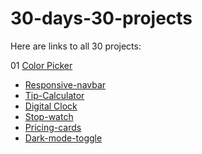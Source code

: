 # 30-days-30-projects

Here are links to all 30 projects:

01 [Color Picker](https://rabiaismail21.github.io/30-days-30-projects/Color-picker)
- [Responsive-navbar](https://rabiaismail21.github.io/30-days-30-projects/Responsive-navbar)
- [Tip-Calculator](https://rabiaismail21.github.io/30-days-30-projects/Tip-Calculator)
- [Digital Clock](https://rabiaismail21.github.io/30-days-30-projects/Digital-Clock)
- [Stop-watch](https://rabiaismail21.github.io/30-days-30-projects/Stop-watch)
- [Pricing-cards](https://rabiaismail21.github.io/30-days-30-projects/Pricing-cards)
- [Dark-mode-toggle](https://rabiaismail21.github.io/30-days-30-projects/Dark-mode-toggle)